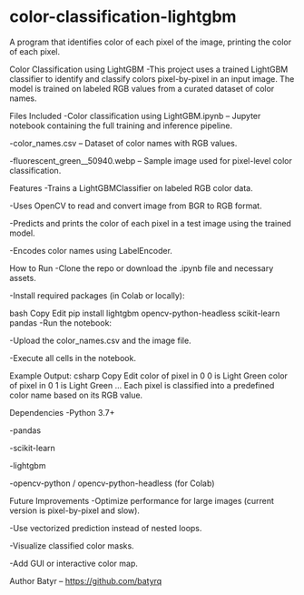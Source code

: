 # color-classification-lightgbm
A program that identifies color of each pixel of the image, printing the color of each pixel.


Color Classification using LightGBM
-This project uses a trained LightGBM classifier to identify and classify colors pixel-by-pixel in an input image. The model is trained on labeled RGB values from a curated dataset of color names.

Files Included
-Color classification using LightGBM.ipynb – Jupyter notebook containing the full training and inference pipeline.

-color_names.csv – Dataset of color names with RGB values.

-fluorescent_green__50940.webp – Sample image used for pixel-level color classification.

Features
-Trains a LightGBMClassifier on labeled RGB color data.

-Uses OpenCV to read and convert image from BGR to RGB format.

-Predicts and prints the color of each pixel in a test image using the trained model.

-Encodes color names using LabelEncoder.

How to Run
-Clone the repo or download the .ipynb file and necessary assets.

-Install required packages (in Colab or locally):

bash
Copy
Edit
pip install lightgbm opencv-python-headless scikit-learn pandas
-Run the notebook:

-Upload the color_names.csv and the image file.

-Execute all cells in the notebook.

Example Output:
csharp
Copy
Edit
color of pixel in 0 0 is Light Green
color of pixel in 0 1 is Light Green
...
Each pixel is classified into a predefined color name based on its RGB value.

Dependencies
-Python 3.7+

-pandas

-scikit-learn

-lightgbm

-opencv-python / opencv-python-headless (for Colab)

Future Improvements
-Optimize performance for large images (current version is pixel-by-pixel and slow).

-Use vectorized prediction instead of nested loops.

-Visualize classified color masks.

-Add GUI or interactive color map.

Author
Batyr – https://github.com/batyrq

